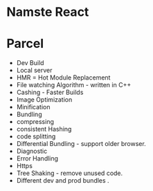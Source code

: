 # Namste React 

# Parcel
- Dev Build
- Local server
- HMR = Hot Module Replacement
- File watching Algorithm - written in C++
- Cashing - Faster Builds
- Image Optimization
- Minification
- Bundling
- compressing
- consistent Hashing
- code splitting
- Differential Bundling - support older browser. 
- Diagnostic
- Error Handling 
- Https
- Tree Shaking - remove unused code.
- Different dev and prod bundles . 

